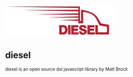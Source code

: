 ![alt text](https://github.com/djkrush/diesel/blob/master/diesel-logo.jpg "Diesel")

diesel
========

diesel is an open source dsl javascript library by Matt Brock
